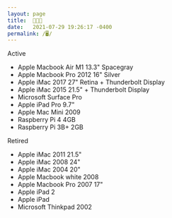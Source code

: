 ```yaml
---
layout: page
title:  👨🏻‍💻
date:   2021-07-29 19:26:17 -0400
permalink: /🖥/
---
```

Active

* Apple Macbook Air M1 13.3" Spacegray
* Apple Macbook Pro 2012 16" Silver
* Apple iMac 2017 27" Retina + Thunderbolt Display
* Apple iMac 2015 21.5" + Thunderbolt Display
* Microsoft Surface Pro
* Apple iPad Pro 9.7"
* Apple Mac Mini 2009
* Raspberry Pi 4 4GB
* Raspberry Pi 3B+ 2GB

Retired

* Apple iMac 2011 21.5"
* Apple iMac 2008 24"
* Apple iMac 2004 20"
* Apple Macbook white 2008
* Apple Macbook Pro 2007 17"
* Apple iPad 2
* Apple iPad
* Microsoft Thinkpad 2002
